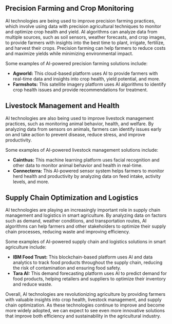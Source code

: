 
Precision Farming and Crop Monitoring
-------------------------------------

AI technologies are being used to improve precision farming practices, which involve using data with precision agricultural techniques to monitor and optimize crop health and yield. AI algorithms can analyze data from multiple sources, such as soil sensors, weather forecasts, and crop images, to provide farmers with insights into the best time to plant, irrigate, fertilize, and harvest their crops. Precision farming can help farmers to reduce costs and maximize yields while minimizing environmental impact.

Some examples of AI-powered precision farming solutions include:

* **Agworld:** This cloud-based platform uses AI to provide farmers with real-time data and insights into crop health, yield potential, and more.
* **Farmshots:** This satellite imagery platform uses AI algorithms to identify crop health issues and provide recommendations for treatment.

Livestock Management and Health
-------------------------------

AI technologies are also being used to improve livestock management practices, such as monitoring animal behavior, health, and welfare. By analyzing data from sensors on animals, farmers can identify issues early on and take action to prevent disease, reduce stress, and improve productivity.

Some examples of AI-powered livestock management solutions include:

* **Cainthus:** This machine learning platform uses facial recognition and other data to monitor animal behavior and health in real-time.
* **Connecterra:** This AI-powered sensor system helps farmers to monitor herd health and productivity by analyzing data on feed intake, activity levels, and more.

Supply Chain Optimization and Logistics
---------------------------------------

AI technologies are playing an increasingly important role in supply chain management and logistics in smart agriculture. By analyzing data on factors such as demand, weather conditions, and transportation routes, AI algorithms can help farmers and other stakeholders to optimize their supply chain processes, reducing waste and improving efficiency.

Some examples of AI-powered supply chain and logistics solutions in smart agriculture include:

* **IBM Food Trust:** This blockchain-based platform uses AI and data analytics to track food products throughout the supply chain, reducing the risk of contamination and ensuring food safety.
* **Tara AI:** This demand forecasting platform uses AI to predict demand for food products, helping retailers and suppliers to optimize their inventory and reduce waste.

Overall, AI technologies are revolutionizing agriculture by providing farmers with valuable insights into crop health, livestock management, and supply chain optimization. As these technologies continue to improve and become more widely adopted, we can expect to see even more innovative solutions that improve both efficiency and sustainability in the agricultural industry.
